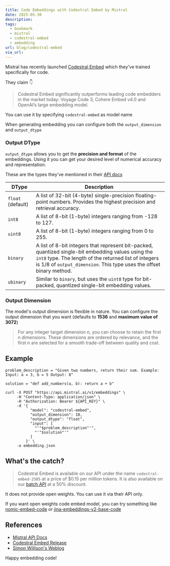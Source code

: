 ```yaml
---
title: Code Embeddings with Codestral Embed by Mistral
date: 2025-05-30
description: 
tags:
  - bookmark
  - mistral
  - codestral-embed
  - embedding
url: blog/codestral-embed
via_url:
---
```

Mistral has recently launched [Codestral Embed](https://mistral.ai/news/codestral-embed) which they've trained specifically for code.

They claim 👇

> Codestral Embed significantly outperforms leading code embedders in the market today: Voyage Code 3, Cohere Embed v4.0 and OpenAI’s large embedding model.

You can use it by specifying `codestral-embed` as model name 

When generating embedding you can configure both the `output_dimension` and `output_dtype`

### Output DType
`output_dtype` allows you to get the **precision and format** of the embeddings. Using it you can get your desired level of numerical accuracy and representation.

These are the types they've mentioned in their [API docs ](https://docs.mistral.ai/capabilities/embeddings/code_embeddings/#output-dtype)

| DType   | Description |
|---------|-------------|
| `float` (default) | A list of 32-bit (4-byte) single-precision floating-point numbers. Provides the highest precision and retrieval accuracy. |
| `int8`  | A list of 8-bit (1-byte) integers ranging from -128 to 127. |
| `uint8` | A list of 8-bit (1-byte) integers ranging from 0 to 255. |
| `binary` | A list of 8-bit integers that represent bit-packed, quantized single-bit embedding values using the `int8` type. The length of the returned list of integers is 1/8 of `output_dimension`. This type uses the offset binary method. |
| `ubinary` | Similar to `binary`, but uses the `uint8` type for bit-packed, quantized single-bit embedding values. |

### Output Dimension
The model's output dimension is flexible in nature. You can configure the output dimension that you want (defaults to **1536** and **maximum value of 3072**)

> For any integer target dimension n, you can choose to retain the first n dimensions. These dimensions are ordered by relevance, and the first n are selected for a smooth trade-off between quality and cost.

## Example

```shell
problem_description = "Given two numbers, return their sum. Example: Input: a = 3, b = 5 Output: 8"

solution = "def add_numbers(a, b): return a + b"

curl -X POST "https://api.mistral.ai/v1/embeddings" \
     -H "Content-Type: application/json" \
     -H "Authorization: Bearer ${API_KEY}" \
     -d '{
           "model": "codestral-embed",
           "output_dimension": 10,
           "output_dtype": "float",
           "input": [
             "'"$problem_description"'",
             "'"$solution"'"
           ]
         }' \
     -o embedding.json
```

## What's the catch?
>Codestral Embed is available on our API under the name `codestral-embed-2505` at a price of $0.15 per million tokens. It is also available on our [batch API](https://docs.mistral.ai/capabilities/batch/) at a 50% discount.

It does not provide open weights. You can use it via their API only. 

If you want open weights code embed model, you can try something like [nomic-embed-code](https://huggingface.co/nomic-ai/nomic-embed-code) or [jina-embeddings-v2-base-code](https://huggingface.co/jinaai/jina-embeddings-v2-base-code) 
## References
- [Mistral API Docs]( https://docs.mistral.ai/capabilities/embeddings/code_embeddings/#output-dimension)
- [Codestral Embed Release](https://mistral.ai/news/codestral-embed)
- [Simon Willison's Weblog](https://simonwillison.net/2025/May/28/codestral-embed/)

Happy embedding code!